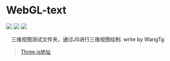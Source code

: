 # WebGL-text
[![](https://user-gold-cdn.xitu.io/2017/12/13/1604ec3c62a7de14)](https://travis-ci.org/Alamofire/Alamofire)
![](https://img.shields.io/badge/language-WebGL-orange.svg)
![](https://img.shields.io/badge/language-echarts-green.svg)

&emsp;三维视图测试文件夹，通过JS进行三维视图绘制.
write by WangTg

> [Three.js地址](https://github.com/mrdoob/three.js/)
